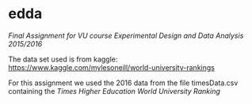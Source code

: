 # edda
*Final Assignment for VU course Experimental Design and Data Analysis 2015/2016*

The data set used is from kaggle:
https://www.kaggle.com/mylesoneill/world-university-rankings

For this assignment we used the 2016 data from the file timesData.csv containing the *Times Higher Education World University Ranking*
